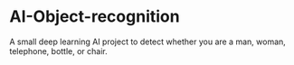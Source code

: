 # AI-Object-recognition
A small deep learning AI project to detect whether you are a man, woman, telephone, bottle, or chair.
